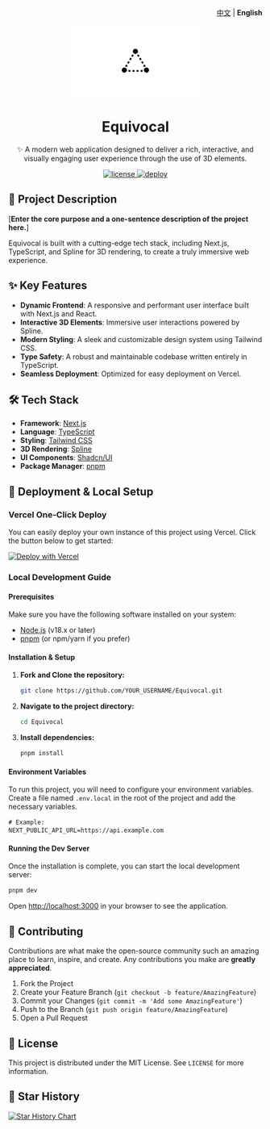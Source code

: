 <p align="right">
   <a href="./README_zh.md">中文</a> | <strong>English</strong>
</p>
<div align="center">

![Equivocal Logo](./public/placeholder-logo.png)

# Equivocal

✨ A modern web application designed to deliver a rich, interactive, and visually engaging user experience through the use of 3D elements.

<p align="center">
  <a href="https://github.com/proteincontent/Equivocal/blob/main/LICENSE">
    <img src="https://img.shields.io/github/license/proteincontent/Equivocal?color=brightgreen" alt="license">
  </a>
  <a href="https://vercel.com/new/clone?repository-url=https%3A%2F%2Fgithub.com%2Fproteincontent%2FEquivocal&project-name=equivocal&repository-name=Equivocal">
    <img src="https://vercel.com/button" alt="deploy">
  </a>
</p>
</div>

## 📝 Project Description

[**Enter the core purpose and a one-sentence description of the project here.**]

Equivocal is built with a cutting-edge tech stack, including Next.js, TypeScript, and Spline for 3D rendering, to create a truly immersive web experience.

## ✨ Key Features

- **Dynamic Frontend**: A responsive and performant user interface built with Next.js and React.
- **Interactive 3D Elements**: Immersive user interactions powered by Spline.
- **Modern Styling**: A sleek and customizable design system using Tailwind CSS.
- **Type Safety**: A robust and maintainable codebase written entirely in TypeScript.
- **Seamless Deployment**: Optimized for easy deployment on Vercel.

## 🛠️ Tech Stack

- **Framework**: [Next.js](https://nextjs.org/)
- **Language**: [TypeScript](https://www.typescriptlang.org/)
- **Styling**: [Tailwind CSS](https://tailwindcss.com/)
- **3D Rendering**: [Spline](https://spline.design/)
- **UI Components**: [Shadcn/UI](https://ui.shadcn.com/)
- **Package Manager**: [pnpm](https://pnpm.io/)

## 🚀 Deployment & Local Setup

### Vercel One-Click Deploy

You can easily deploy your own instance of this project using Vercel. Click the button below to get started:

[![Deploy with Vercel](https://vercel.com/button)](https://vercel.com/new/clone?repository-url=https%3A%2F%2Fgithub.com%2Fproteincontent%2FEquivocal&project-name=equivocal&repository-name=Equivocal)

### Local Development Guide

#### Prerequisites

Make sure you have the following software installed on your system:
- [Node.js](https://nodejs.org/) (v18.x or later)
- [pnpm](https://pnpm.io/installation) (or npm/yarn if you prefer)

#### Installation & Setup

1.  **Fork and Clone the repository:**
    ```bash
    git clone https://github.com/YOUR_USERNAME/Equivocal.git
    ```

2.  **Navigate to the project directory:**
    ```bash
    cd Equivocal
    ```

3.  **Install dependencies:**
    ```bash
    pnpm install
    ```

#### Environment Variables

To run this project, you will need to configure your environment variables. Create a file named `.env.local` in the root of the project and add the necessary variables.

```env
# Example:
NEXT_PUBLIC_API_URL=https://api.example.com
```

#### Running the Dev Server

Once the installation is complete, you can start the local development server:

```bash
pnpm dev
```

Open [http://localhost:3000](http://localhost:3000) in your browser to see the application.

## 🤝 Contributing

Contributions are what make the open-source community such an amazing place to learn, inspire, and create. Any contributions you make are **greatly appreciated**.

1.  Fork the Project
2.  Create your Feature Branch (`git checkout -b feature/AmazingFeature`)
3.  Commit your Changes (`git commit -m 'Add some AmazingFeature'`)
4.  Push to the Branch (`git push origin feature/AmazingFeature`)
5.  Open a Pull Request

## 📄 License

This project is distributed under the MIT License. See `LICENSE` for more information.

## 🌟 Star History

[![Star History Chart](https://api.star-history.com/svg?repos=proteincontent/Equivocal&type=Date)](https://star-history.com/#proteincontent/Equivocal&Date)